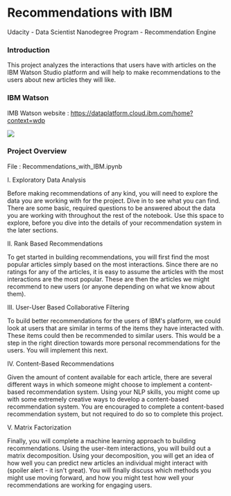 # Recommendations with IBM
Udacity - Data Scientist Nanodegree Program - Recommendation Engine

### Introduction

This project analyzes the interactions that users have with articles on the IBM Watson Studio platform and will help to make recommendations to the users about new articles they will like. 

### IBM Watson

IMB Watson website :
https://dataplatform.cloud.ibm.com/home?context=wdp

![](PrintScreen_IBM_Watson.PNG)

### Project Overview

File : Recommendations_with_IBM.ipynb

I. Exploratory Data Analysis

Before making recommendations of any kind, you will need to explore the data you are working with for the project. Dive in to see what you can find. There are some basic, required questions to be answered about the data you are working with throughout the rest of the notebook. Use this space to explore, before you dive into the details of your recommendation system in the later sections.

II. Rank Based Recommendations

To get started in building recommendations, you will first find the most popular articles simply based on the most interactions. Since there are no ratings for any of the articles, it is easy to assume the articles with the most interactions are the most popular. These are then the articles we might recommend to new users (or anyone depending on what we know about them).

III. User-User Based Collaborative Filtering

To build better recommendations for the users of IBM's platform, we could look at users that are similar in terms of the items they have interacted with. These items could then be recommended to similar users. This would be a step in the right direction towards more personal recommendations for the users. You will implement this next.

IV. Content-Based Recommendations

Given the amount of content available for each article, there are several different ways in which someone might choose to implement a content-based recommendation system. Using your NLP skills, you might come up with some extremely creative ways to develop a content-based recommendation system. You are encouraged to complete a content-based recommendation system, but not required to do so to complete this project.

V. Matrix Factorization

Finally, you will complete a machine learning approach to building recommendations. Using the user-item interactions, you will build out a matrix decomposition. Using your decomposition, you will get an idea of how well you can predict new articles an individual might interact with (spoiler alert - it isn't great). You will finally discuss which methods you might use moving forward, and how you might test how well your recommendations are working for engaging users.